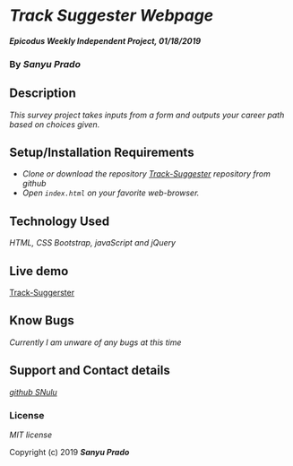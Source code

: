 # _Track Suggester Webpage_

#### _Epicodus Weekly Independent Project, 01/18/2019_

### By _**Sanyu Prado**_

## Description
_This survey project takes inputs from a form and outputs your career path based on choices given._

## Setup/Installation Requirements
* _Clone or download the repository [Track-Suggester](https://github.com/SNulu/Track-Suggester.git) repository from github_
* _Open `index.html` on your favorite web-browser._

## Technology Used
_HTML, CSS Bootstrap, javaScript and jQuery_

## Live demo
[Track-Suggerster](https://snulu.github.io/Track-Suggester/)

## Know Bugs
_Currently I am unware of any bugs at this time_

## Support and Contact details
[_github SNulu_](https://github.com/SNulu)

### License
*MIT license*

Copyright (c) 2019 **_Sanyu Prado_**
